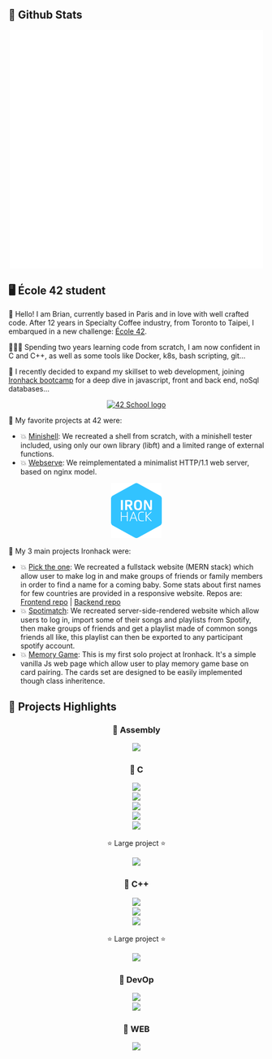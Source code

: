 
## 🧮 Github Stats
<div align="center">
<img align="center" src="/github-metrics.svg" alt="Metrics" width="500">
</div>

## 🖥 École 42 student


 <div>
  <p>👋   Hello! I am Brian, currently based in Paris and in love with well crafted code. After 12 years in Specialty Coffee industry, from Toronto to Taipei, I embarqued in a new challenge: <a href="https://42.fr/">École 42</a>.</p>
    <p>👨🏻‍💻   Spending two years learning code from scratch, I am now confident in C and C++, as well as some tools like Docker, k8s, bash scripting, git...</p>
  <p>🚀   I recently decided to expand my skillset to web development, joining <a href="https://www.ironhack.com/">Ironhack bootcamp</a> for a deep dive in javascript, front and back end, noSql databases...</p>
  <div align="center">
    <a href="https://profile.intra.42.fr/users/bvalette">
      <img width="100px" src="https://42.fr/wp-content/uploads/2021/07/42-Final-sigle-seul.svg" alt="42 School logo" />
   </a>
 </div>
  <p>📂   My favorite projects at 42 were:</p>
  <ul>
    <li>
      💥  <a href="https://github.com/42f/MINISHELL_42">Minishell</a>: We recreated a shell from scratch, with a minishell tester included, using only our own library (libft) and a limited range of external functions.
     </li>
    <li>
       💥  <a href="https://github.com/42f/WEBSERV">Webserve</a>: We reimplementated a minimalist HTTP/1.1 web server, based on nginx model.
     </li>
  </ul>
 
  </div>
   <div align="center">
  <img width="100px" src="images/ironhack.png" alt="Ironhack bootcamp logo" />
  </div>
 <p>📂   My 3 main projects Ironhack were:</p>
  <ul>
    <li>
      💥  <a href="https://pick-the-one.netlify.app/">Pick the one</a>: We recreated a fullstack website (MERN stack) which allow user to make log in and make groups of friends or family members in order to find a name for a coming baby. Some stats about first names for few countries are provided in a responsive website. Repos are: <a href="https://github.com/marcozampini/ironhack-final-project-front">Frontend repo</a> | <a href="https://github.com/marcozampini/ironhack-final-project-back">Backend repo</a>
     </li><li>
      💥  <a href="https://github.com/42f/IRONHACK_project_01">Spotimatch</a>: We recreated server-side-rendered website which allow users to log in, import some of their songs and playlists from Spotify, then make groups of friends and get a playlist made of common songs friends all like, this playlist can then be exported to any participant spotify account.
     </li>
    <li>
       💥  <a href="https://github.com/42f/IRONHACK_project_00">Memory Game</a>: This is my first solo project at Ironhack. It's a simple vanilla Js web page which allow user to play memory game base on card pairing. The cards set are designed to be easily implemented though class inheritence.
     </li>
  </ul>


  
## 📕 Projects Highlights

<div align="center">
<h3> 📌 Assembly</h3>
</div>

<div align="center">
    <a href="https://github.com/42f/LIBASM"><img src="https://github-readme-stats.vercel.app/api/pin?username=42f&repo=LIBASM&theme=buefy"></a> 
</div>

<div align="center">
<h3> 📌  C</h3>
</div>

<div align="center">
    <a href="https://github.com/42f/libft_2020"><img src="https://github-readme-stats.vercel.app/api/pin?username=42f&repo=libft_2020&theme=buefy"></a>
</div>
<div align="center">
    <a href="https://github.com/42f/GET_NEXT_LINE"><img src="https://github-readme-stats.vercel.app/api/pin?username=42f&repo=GET_NEXT_LINE&theme=buefy"></a>
</div>
<div align="center">
    <a href="https://github.com/42f/FT_PRINTF"><img src="https://github-readme-stats.vercel.app/api/pin?username=42f&repo=FT_PRINTF&theme=buefy"></a>
</div>
<div align="center">
    <a href="https://github.com/42f/CUBE_3D"><img src="https://github-readme-stats.vercel.app/api/pin?username=42f&repo=CUBE_3D&theme=buefy"></a>
</div>
    
<div align="center">
    <a href="https://github.com/42f/PHILOSOPHERS"><img src="https://github-readme-stats.vercel.app/api/pin?username=42f&repo=PHILOSOPHERS&theme=buefy"></a>
</div>
<div align="center">
  <p>⭐ Large project ⭐</p>
    <a href="https://github.com/42f/MINISHELL_42"><img src="https://github-readme-stats.vercel.app/api/pin?username=42f&repo=MINISHELL_42&theme=buefy"></a>
</div>

<div align="center">
<h3> 📌  C++</h3>
</div>

<div align="center">
    <a href="https://github.com/42f/42_CPP_PISCINE"><img src="https://github-readme-stats.vercel.app/api/pin?username=42f&repo=42_CPP_PISCINE&theme=buefy"></a>
</div>
    
<div align="center">
    <a href="https://github.com/42f/FT_CONTAINERS"><img src="https://github-readme-stats.vercel.app/api/pin?username=42f&repo=FT_CONTAINERS&theme=buefy"></a>
</div>
<div align="center">
    <a href="https://github.com/42f/FT_CONTAINERS_42_tester"><img src="https://github-readme-stats.vercel.app/api/pin?username=42f&repo=FT_CONTAINERS_42_tester&theme=buefy"></a>
</div>

<div align="center">
 <p>⭐ Large project ⭐</p>
    <a href="https://github.com/42f/WEBSERV"><img src="https://github-readme-stats.vercel.app/api/pin?username=42f&repo=WEBSERV&theme=buefy"></a>
</div>
<div align="center">
<h3> 📌  DevOp </h3>
</div>
<div align="center">
    <a href="https://github.com/42f/FT_SERVER"><img src="https://github-readme-stats.vercel.app/api/pin?username=42f&repo=FT_SERVER&theme=buefy"></a>
</div>
<div align="center">
    <a href="https://github.com/42f/FT_SERVICES"><img src="https://github-readme-stats.vercel.app/api/pin?username=42f&repo=FT_SERVICES&theme=buefy"></a>
</div>
<div align="center">
<h3> 📌  WEB </h3>
</div>
<div align="center">
    <a href="https://github.com/42f/ft_transcendence"><img src="https://github-readme-stats.vercel.app/api/pin?username=42f&repo=ft_transcendence&theme=buefy"></a>
</div>

